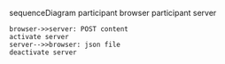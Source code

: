sequenceDiagram
    participant browser
    participant server

    browser->>server: POST content
    activate server
    server-->>browser: json file
    deactivate server
